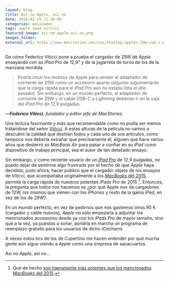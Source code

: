 ```yaml
---
layout: blog
title: Así no Apple, así no
date: 2016-03-29 21:30:00
categories: enlazados
tags: apple ipad viticci
featured_image: asi-no-apple-asi-no.png
images_folder:
external_url: https://www.macstories.net/ios/testing-apples-29w-usb-c-power-adapter-and-ipad-pro-fast-charging/
---
```

De cómo Federico Viticci pone a prueba el cargador de 29W de *Apple* ensayando con su *iPad Pro* de 12,9" y de la jugarreta de turno de los de la manzana mordida.<Sigue Leyendo>

> Podría intuir los motivos de *Apple* para vender el adaptador de corriente de 29W como un accesorio aparte (algunos argumentarán que la carga rápida para el *iPad Pro* aún no estaba lista el año pasado). Sin embargo, en un mundo perfecto, el adaptador de corriente de 29W y el cable *USB-C* a *Lightning* deberían ir en la caja del *iPad Pro* de 12,9 pulgadas.

<cite>—**Federico Viticci**, fundador y editor jefe de MacStories</cite>

Una lectura fascinante y más que recomendable como no podía ser menos trátandose del señor [Viticci](https://twitter.com/viticci). A estas alturas de la película no vamos a descubrir la calidad que destilan todos y cada uno de sus artículos, como tampoco nos debería extrañar que precisamente él, alguien que hace varios años que desterró su *MacBook Air* para pasar a confiar en su *iPad* como dispositivo de trabajo principal, sea el autor de tan detallado ensayo.

Sin embargo, y como reciente usuario de un [*iPad Pro*](http://www.apple.com/es/ipad-pro/) de 12,9 pulgadas, no puedo dejar de sentirme algo frustrado por el hecho de que *Apple* haya decidido, justo ahora, hacer público que el cargador objeto de los ensayos de *Viticci*, que acompañaba originalmente a los [*MacBooks* del 2015](http://www.apple.com/es/macbook/), permite la carga rápida de nuestros potentes *iPads Pro* de 2015 [^1]. Entonces, la pregunta que todos nos hacemos es ¿por qué  *Apple* nos da cargadores de 12W, los mismos que vienen con los *iPhones* y resto de la gama *iPad*, en vez de los de 29W?.

[^1]: Que de hecho [son ligeramente más potentes que los mencionados *MacBooks* del 2015](http://arstechnica.com/apple/2015/11/ipad-pro-review-mac-like-speed-with-all-the-virtues-and-limitations-of-ios/4/).

En un mundo perfecto, en vez de pedirnos que nos gastemos otros 95 € (cargador y cable nuevos), *Apple* no sólo empezaría a adjuntar los mencionados accesorios desde ya con los *iPads Pro* de mayor tamaño, sino que a la vez, ya puestos a soñar, pondría en marcha un programa de reemplazo gratuito para los usuarios de dicho *iCacharro*.

A veces estos tics de los de Cupertino me hacen entender por qué mucha gente aún sigue viendo a *Apple* como una empresa de sacacuartos. 

Así no *Apple*, así no...